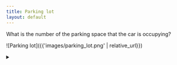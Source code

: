 ```yaml
---
title: Parking lot
layout: default
---
```


What is the number of the parking space that the car is occupying?

![Parking lot]({{'images/parking_lot.png' | relative_url}})

<details><summary></summary>

The car in space **87**.

This becomes more obvious if we turn the image upside down:

![Parking lot upside-down]({{'images/parking_lot_upside_down.png' | relative_url}})

</details>